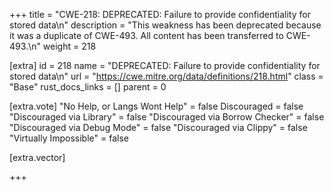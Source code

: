 +++
title = "CWE-218: DEPRECATED: Failure to provide confidentiality for stored data\n"
description = "This weakness has been deprecated because it was a duplicate of CWE-493. All content has been transferred to CWE-493.\n"
weight = 218

[extra]
id = 218
name = "DEPRECATED: Failure to provide confidentiality for stored data\n"
url = "https://cwe.mitre.org/data/definitions/218.html"
class = "Base"
rust_docs_links = []
parent = 0

[extra.vote]
"No Help, or Langs Wont Help" = false
Discouraged = false
"Discouraged via Library" = false
"Discouraged via Borrow Checker" = false
"Discouraged via Debug Mode" = false
"Discouraged via Clippy" = false
"Virtually Impossible" = false

[extra.vector]

+++